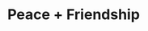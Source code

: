 ---
pid: CH452
title: Peace + Friendship
location_transcription: City Hall Courtyard
zipcode: '19130'
outside_phl: 
neighborhood: Art Museum,Francisville
age: '59'
age_range: 50-59
instagram: 
image_file_name: CH_452.jpg
proposal_transcription: |-
  Planet Earth
  Pope Francis Rabbi Representative of all religions + Average male, female, transgender ...
topic: Religion,Unity
topic_summary: 0, 0
type: Other No Form
keywords_other: 
credit: Julia Cohn
image_labels: 
twitter: 
facebook: 
permalink: "/monuments/ch452/"
layout: item-page
---